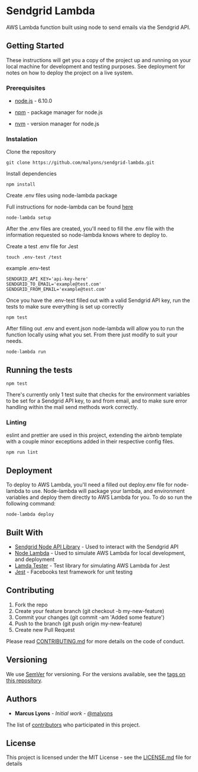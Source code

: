 # Sendgrid Lambda

AWS Lambda function built using node to send emails via the Sendgrid API.

## Getting Started

These instructions will get you a copy of the project up and running on your local machine for development and testing purposes. See deployment for notes on how to deploy the project on a live system.

### Prerequisites

* [node.js](https://nodejs.org/en/download/) - 6.10.0

* [npm](https://docs.npmjs.com/getting-started/installing-node) - package manager for node.js

* [nvm](https://github.com/creationix/nvm) - version manager for node.js

### Instalation

Clone the repository

```
git clone https://github.com/malyons/sendgrid-lambda.git
```

Install dependencies

```
npm install
```

Create .env files using node-lambda package

Full instructions for node-lambda can be found [here](https://www.npmjs.com/package/node-lambda)

```
node-lambda setup
```

After the .env files are created, you'll need to fill the .env file with the information requested so node-lambda knows where to deploy to.

Create a test .env file for Jest

```
touch .env-test /test
```

example .env-test
```
SENDGRID_API_KEY='api-key-here'
SENDGRID_TO_EMAIL='example@test.com'
SENDGRID_FROM_EMAIL='example@test.com'
```

Once you have the .env-test filled out with a valid Sendgrid API key, run the tests to make sure everything is set up correctly

```
npm test
```

After filling out .env and event.json node-lambda will allow you to run the function locally using what you set. From there just modify to suit your needs.

```
node-lambda run
```

## Running the tests

```
npm test
```

There's currently only 1 test suite that checks for the environment variables to be set for a Sendgrid API key, to and from email, and to make sure error handling within the mail send methods work correctly.

### Linting

eslint and prettier are used in this project, extending the airbnb template with a couple minor exceptions added in their respective config files.

```
npm run lint
```

## Deployment

To deploy to AWS Lambda, you'll need a filled out deploy.env file for node-lambda to use. Node-lambda will package your lambda, and environment variables and deploy them directly to AWS Lambda for you. To do so run the following command:

```
node-lambda deploy
```

## Built With

* [Sendgrid Node API Library](https://github.com/sendgrid/sendgrid-nodejs) - Used to interact with the Sendgrid API
* [Node Lambda](https://www.npmjs.com/package/node-lambda) - Used to simulate AWS Lambda for local development, and deployment
* [Lamda Tester](https://github.com/vandium-io/lambda-tester) - Test library for simulating AWS Lambda for Jest
* [Jest](https://facebook.github.io/jest/) - Facebooks test framework for unit testing

## Contributing

1. Fork the repo
2. Create your feature branch (git checkout -b my-new-feature)
3. Commit your changes (git commit -am 'Added some feature')
4. Push to the branch (git push origin my-new-feature)
5. Create new Pull Request

Please read [CONTRIBUTING.md](https://gist.github.com/PurpleBooth/b24679402957c63ec426) for more details on the code of conduct.

## Versioning

We use [SemVer](http://semver.org/) for versioning. For the versions available, see the [tags on this repository](https://github.com/malyons/sendgrid-lambda/tags).

## Authors

* **Marcus Lyons** - *Initial work* - [@malyons](https://github.com/malyons)

The list of [contributors](https://github.com/malyons/sendgrid-lambda/contributors) who participated in this project.

## License

This project is licensed under the MIT License - see the [LICENSE.md](LICENSE.md) file for details
